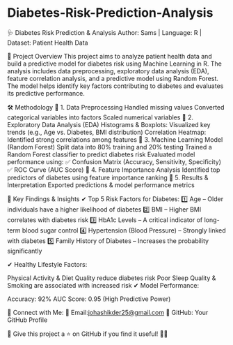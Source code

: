 # Diabetes-Risk-Prediction-Analysis
🩺 Diabetes Risk Prediction & Analysis
Author: Sams | Language: R | Dataset: Patient Health Data

📌 Project Overview
This project aims to analyze patient health data and build a predictive model for diabetes risk using Machine Learning in R. The analysis includes data preprocessing, exploratory data analysis (EDA), feature correlation analysis, and a predictive model using Random Forest. The model helps identify key factors contributing to diabetes and evaluates its predictive performance.

🛠 Methodology
🔹 1. Data Preprocessing
Handled missing values
Converted categorical variables into factors
Scaled numerical variables
🔹 2. Exploratory Data Analysis (EDA)
Histograms & Boxplots: Visualized key trends (e.g., Age vs. Diabetes, BMI distribution)
Correlation Heatmap: Identified strong correlations among features
🔹 3. Machine Learning Model (Random Forest)
Split data into 80% training and 20% testing
Trained a Random Forest classifier to predict diabetes risk
Evaluated model performance using:
✅ Confusion Matrix (Accuracy, Sensitivity, Specificity)
✅ ROC Curve (AUC Score)
🔹 4. Feature Importance Analysis
Identified top predictors of diabetes using feature importance ranking
🔹 5. Results & Interpretation
Exported predictions & model performance metrics

📌 Key Findings & Insights
✔ Top 5 Risk Factors for Diabetes:
1️⃣ Age – Older individuals have a higher likelihood of diabetes
2️⃣ BMI – Higher BMI correlates with diabetes risk
3️⃣ HbA1c Levels – A critical indicator of long-term blood sugar control
4️⃣ Hypertension (Blood Pressure) – Strongly linked with diabetes
5️⃣ Family History of Diabetes – Increases the probability significantly

✔ Healthy Lifestyle Factors:

Physical Activity & Diet Quality reduce diabetes risk
Poor Sleep Quality & Smoking are associated with increased risk
✔ Model Performance:

Accuracy: 92%
AUC Score: 0.95 (High Predictive Power)

🔗 Connect with Me:
📧 Email:johashikder25@gmail.com
📌 GitHub: Your GitHub Profile

📢 Give this project a ⭐ on GitHub if you find it useful! 🚀🔥
